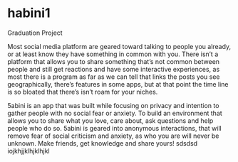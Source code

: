 # habini1
Graduation Project

Most social media platform are geared toward talking to people you already,
or at least know they have something in common with you. There isn’t a
platform that allows you to share something that’s not common between
people and still get reactions and have some interactive experiences, as most
there is a program as far as we can tell that links the posts you see geographically, there’s features in some apps, but at that point the time line is
so bloated that there’s isn’t roam for your niches.

5abini is an app that was built while focusing on privacy and intention to
gather people with no social fear or anxiety. To build an environment that
allows you to share what you love, care about, ask questions and help people
who do so. 5abini is geared into anonymous interactions, that will remove
fear of social criticism and anxiety, as who you are will never be unknown.
Make friends, get knowledge and share yours! 
sdsdsd
iojkhjjklhjklhjkl
